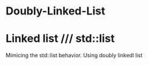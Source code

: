 Doubly-Linked-List
==============================

# Linked list /// std::list 
Mimicing the std::list behavior. Using doubly linkedl list
